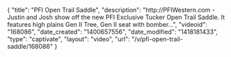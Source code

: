 {
    "title": "PFI Open Trail Saddle",
    "description": "http:\/\/PFIWestern.com - Justin and Josh show off the new PFI Exclusive Tucker Open Trail Saddle. It features high plains Gen II Tree, Gen II seat with bomber...",
    "videoid": "168086",
    "date_created": "1400657556",
    "date_modified": "1418181433",
    "type": "captivate",
    "layout": "video",
    "url": "\/v\/pfi-open-trail-saddle\/168086"
}